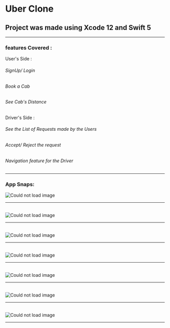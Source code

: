 <h1>Uber Clone </h1>
<h2>Project was made using Xcode 12 and Swift 5</h2>
<hr>
<h3> features Covered : </h3>

<p> User's Side : </p>
<h6> SignUp/ Login  </h6>
<h6> Book a Cab  </h6>
<h6> See Cab's Distance </h6>

<p> Driver's Side : </p>
<h6> See the List of Requests made by the Users </h6>
<h6> Accept/ Reject the request </h6>
<h6> Navigation feature for the Driver</h6>
<hr>
<h3>App Snaps:</h3>
<img src="/Images/1.png" alt="Could not load image" style="max-width:100%;">
<br>
<hr>
<br>
<img src="/Images/2.png" alt="Could not load image" style="max-width:100%;">
<br>
<hr>
<br>
<img src="/Images/3.png" alt="Could not load image" style="max-width:100%;">
<br>
<hr>
<br>
<img src="/Images/4.png" alt="Could not load image" style="max-width:100%;">
<br>
<hr>
<br>
<img src="/Images/5.png" alt="Could not load image" style="max-width:100%;">
<br>
<hr>
<br>
<img src="/Images/6.png" alt="Could not load image" style="max-width:100%;">
<br>
<hr>
<br>
<img src="/Images/7.png" alt="Could not load image" style="max-width:100%;">
<br>
<hr>
